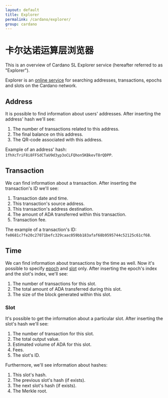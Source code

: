 ```yaml
---
layout: default
title: Explorer
permalink: /cardano/explorer/
group: cardano
---
```

<!-- Reviewed at dec0d911d6c4beb8e708ed4076f832ff871f6125 -->

# 卡尔达诺运算层浏览器

This is an overview of Cardano SL Explorer service (hereafter referred to as
"Explorer").

Explorer is an [online service](https://cardanoexplorer.com/) for searching
addresses, transactions, epochs and slots on the Cardano network.

## Address

It is possible to find information about users' addresses. After inserting the
address' hash we'll see:

1.  The number of transactions related to this address.
2.  The final balance on this address.
3.  The QR-code associated with this address.

Example of an address' hash: `1fhXcTriF8i8FFSdCTaU9d3yp3oCLFQhon5KBkevT8rQDPP`.

## Transaction

We can find information about a transaction. After inserting the transaction's
ID we'll see:

1.  Transaction date and time.
2.  This transaction's source address.
3.  This transaction's address destination.
4.  The amount of ADA transferred within this transaction.
5.  Transaction fee.

The example of a transaction's ID:
`fe0681c7fe20c27071befc329caac059bb183afaf68b9595744c52125c61cf68`.

## Time

We can find information about transactions by the time as well. Now it's
possible to specify [epoch](/glossary/#epoch) and [slot](/glossary/#slot) only.
After inserting the epoch's index and the slot's index, we'll see:

1.  The number of transactions for this slot.
2.  The total amount of ADA transferred during this slot.
3.  The size of the block generated within this slot.

### Slot

It's possible to get the information about a particular slot. After inserting
the slot's hash we'll see:

1.  The number of transaction for this slot.
2.  The total output value.
3.  Estimated volume of ADA for this slot.
4.  Fees.
5.  The slot's ID.

Furthermore, we'll see information about hashes:

1.  This slot's hash.
2.  The previous slot's hash (if exists).
3.  The next slot's hash (if exists).
4.  The Merkle root.
